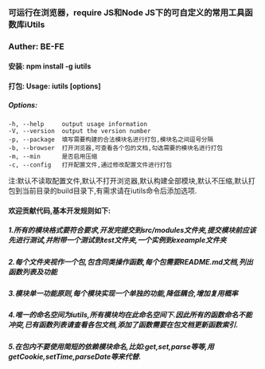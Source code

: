 ### 可运行在浏览器，require JS和Node JS下的可自定义的常用工具函数库iUtils

### Auther: BE-FE


#### 安装: npm install -g iutils 

#### 打包: Usage: iutils [options]

##### Options:

    -h, --help     output usage information
    -V, --version  output the version number
    -p, --package  填写需要构建的合法模块名进行打包,模块名之间逗号分隔
    -b, --browser  打开浏览器,可查看各个包的文档,勾选需要的模块名进行打包
    -m, --min      是否启用压缩
    -c, --config   打开配置文件,通过修改配置文件进行打包

注:默认不读取配置文件,默认不打开浏览器,默认构建全部模块,默认不压缩,默认打包到当前目录的build目录下,有需求请在iutils命令后添加选项.






#### 欢迎贡献代码,基本开发规则如下:
##### 1.所有的模块格式要符合要求,开发完提交到src/modules文件夹,提交模块前应该先进行测试,并附带一个测试到test文件夹,一个实例到exeample文件夹
##### 2.每个文件夹视作一个包,包含同类操作函数,每个包需要README.md文档,列出函数列表及功能
##### 3.模块单一功能原则,每个模块实现一个单独的功能,降低耦合,增加复用概率
##### 4.唯一的命名空间为iutils,所有模块均在此命名空间下.因此所有的函数命名不能冲突,已有函数列表请查看各包文档,添加了函数需要在包文档更新函数索引.
##### 5.在包内不要使用简短的依赖模块命名,比如:get,set,parse等等,用getCookie,setTime,parseDate等来代替.